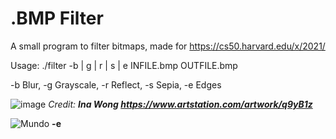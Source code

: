 # .BMP Filter

A small program to filter bitmaps, made for https://cs50.harvard.edu/x/2021/

Usage: ./filter -b | g | r | s | e   INFILE.bmp OUTFILE.bmp

-b Blur, -g Grayscale, -r Reflect, -s Sepia, -e Edges


![image](https://user-images.githubusercontent.com/20610052/137867777-7e7a03da-4e99-4f9d-81a5-f46760a2a859.png)
*Credit: **Ina Wong https://www.artstation.com/artwork/q9yB1z***

![Mundo](https://user-images.githubusercontent.com/20610052/137868530-3fbe1638-c5f0-434f-8316-6eb691991677.png)
**-e**
